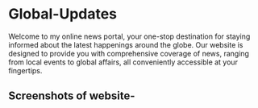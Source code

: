 # Global-Updates
Welcome to my online news portal, your one-stop destination for staying informed about the latest happenings around the globe. Our website is designed to provide you with comprehensive coverage of news, ranging from local events to global affairs, all conveniently accessible at your fingertips.

<h2>Screenshots of website-</h2>

